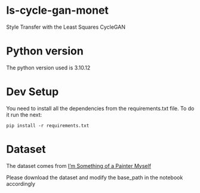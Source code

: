 # ls-cycle-gan-monet
Style Transfer with the Least Squares CycleGAN

# Python version
The python version used is 3.10.12

# Dev Setup
You need to install all the dependencies from the requirements.txt file. To do it run the next:
```
pip install -r requirements.txt 
```

# Dataset
The dataset comes from [I’m Something of a Painter Myself](https://www.kaggle.com/competitions/gan-getting-started/data)

Please download the dataset and modify the base_path in the notebook accordingly
